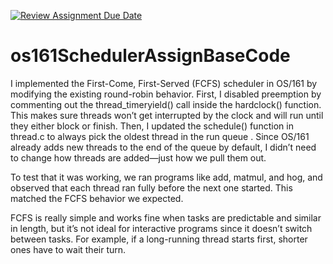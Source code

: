 [![Review Assignment Due Date](https://classroom.github.com/assets/deadline-readme-button-22041afd0340ce965d47ae6ef1cefeee28c7c493a6346c4f15d667ab976d596c.svg)](https://classroom.github.com/a/gW4p9-Fp)
# os161SchedulerAssignBaseCode

I implemented the First-Come, First-Served (FCFS) scheduler in OS/161 by modifying the existing round-robin behavior. First, I disabled preemption by commenting out the thread_timeryield() call inside the hardclock() function. This makes sure threads won’t get interrupted by the clock and will run until they either block or finish.
Then, I updated the schedule() function in thread.c to always pick the oldest thread in the run queue . Since OS/161 already adds new threads to the end of the queue by default, I didn’t need to change how threads are added—just how we pull them out.

To test that it was working, we ran programs like add, matmul, and hog, and observed that each thread ran fully before the next one started. This matched the FCFS behavior we expected.

FCFS is really simple and works fine when tasks are predictable and similar in length, but it’s not ideal for interactive programs since it doesn’t switch between tasks. For example, if a long-running thread starts first, shorter ones have to wait their turn.